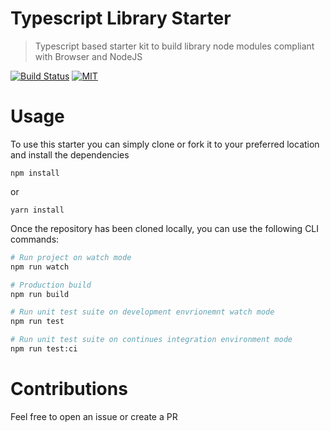 # Typescript Library Starter
> Typescript based starter kit to build library node modules compliant with Browser and NodeJS

[![Build Status](https://travis-ci.org/yohangz/typescript-library-starter.svg?branch=master)](https://travis-ci.org/yohangz/typescript-library-starter)
[![MIT](https://img.shields.io/badge/license-MIT-blue.svg?style=flat)](https://github.com/yohangz/typescript-library-starter/blob/master/LICENSE)

# Usage

To use this starter you can simply clone or fork it to your preferred location and install the dependencies

```npm install```

or

```yarn install```
 
Once the repository has been cloned locally, you can use the following CLI commands:

```sh
# Run project on watch mode
npm run watch

# Production build
npm run build

# Run unit test suite on development envrionemnt watch mode
npm run test

# Run unit test suite on continues integration environment mode
npm run test:ci
```

# Contributions

Feel free to open an issue or create a PR

